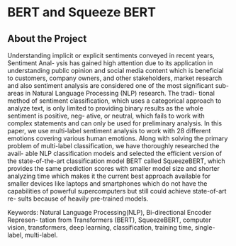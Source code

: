 # BERT and Squeeze BERT

## About the Project
Understanding implicit or explicit sentiments conveyed in recent years, Sentiment Anal-
ysis has gained high attention due to its application in understanding public opinion
and social media content which is beneficial to customers, company owners, and other
stakeholders, market research and also sentiment analysis are considered one of the
most significant sub-areas in Natural Language Processing (NLP) research. The tradi-
tional method of sentiment classification, which uses a categorical approach to analyze
text, is only limited to providing binary results as the whole sentiment is positive, neg-
ative, or neutral, which fails to work with complex statements and can only be used
for preliminary analysis. In this paper, we use multi-label sentiment analysis to work
with 28 different emotions covering various human emotions. Along with solving the
primary problem of multi-label classification, we have thoroughly researched the avail-
able NLP classification models and selected the efficient version of the state-of-the-art
classification model BERT called SqueezeBERT, which provides the same prediction
scores with smaller model size and shorter analyzing time which makes it the current
best approach available for smaller devices like laptops and smartphones which do not
have the capabilities of powerful supercomputers but still could achieve state-of-art re-
sults because of heavily pre-trained models.

Keywords: Natural Language Processing(NLP), Bi-directional Encoder Represen-
tation from Transformers (BERT), SqueezeBERT, computer vision, transformers, deep
learning, classification, training time, single-label, multi-label.
